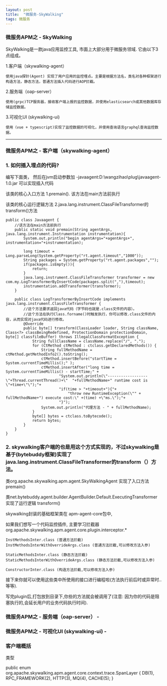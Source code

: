 ```yaml
---
layout: post
title:  "微服务-SkyWalking"
tags: 微服务
---
```



### 微服务APM之 - SkyWalking
    
SkyWalking是一款java应用监控工具, 市面上大部分用于微服务领域. 它由以下3点组成。

1.客户端（skywalking-agent）

    使用java探针(Agent) 实现了用户应用的监控埋点。主要是根据方法名，类名对各种框架进行构造方法，静态方法，普通方法插入代码进行AOP拦截。

2.服务端（oap-server）
    
    使用(grpc)TCP服务器，接收客户端上报的监控数据，并使用elasticsearch或其他数据库存储监控数据。

3.可视化UI (skywalking-ui)
    
    使用（vue + typescript)实现了监控数据的可视化，并使用查询语言graphql查询监控数据。


---

### 微服务APM之 - 客户端（skywalking-agent）

### 1. 如何插入埋点的代码? 

编写下面类， 然后在jvm启动参数加 -javaagent:D:\wangzihao\plug\javaagent-1.0.jar 可以实现插入代码
    
该类的核心入口方法     1.premain(). 该方法在main方法前执行

该类的核心运行逻辑方法  2.java.lang.instrument.ClassFileTransformer的transform()方法

    
    public class Javaagent {
        //该方法在main方法前执行
        public static void premain(String agentArgs, java.lang.instrument.Instrumentation instrumentation){
            System.out.println("begin agentArgs="+agentArgs+", instrumentation="+instrumentation);
    
            long timeout = Long.parseLong(System.getProperty("rt.agent.timeout","1000"));
            String packages = System.getProperty("rt.agent.packages","");
            if(packages.isEmpty()){
                return;
            }
            java.lang.instrument.ClassFileTransformer transformer = new com.my.LogTransformerByInsertCode(packages.split(","),timeout);
            instrumentation.addTransformer(transformer);
        }
        
        public class LogTransformerByInsertCode implements java.lang.instrument.ClassFileTransformer {
            //这个方法要求返回java代码（字节码也就是.class文件的内容）。 
            //这个方法在执行Class.forname()时触发执行，你可以修改.class文件的内容，从而实现对java代码进行修改。
            @Override
            public byte[] transform(ClassLoader loader, String className, Class<?> classBeingRedefined, ProtectionDomain protectionDomain, byte[] classfileBuffer) throws IllegalClassFormatException {
                String fullClassName = className.replace("/", ".");
                for (CtMethod ctMethod : ctclass.getDeclaredMethods()) {
                    String fullMethodName = ctMethod.getMethodInfo2().toString();
                    ctMethod.insertBefore("startTime = System.currentTimeMillis();" );
                    ctMethod.insertAfter("long time = System.currentTimeMillis() - startTime;" +
                            "System.out.println(\"------------------\"+Thread.currentThread()+\"  "+fullMethodName+" runtime cost is \"+time+\"\");"+
                            "if(time > "+timeout+"){"+
                                "throw new RuntimeException(\"" + fullMethodName+") execute cost:\" +(time) +\"ms.\");"+
                            "}");
                    System.out.println("代理方法 - " + fullMethodName);
                }
                byte[] bytes = ctclass.toBytecode();
                return bytes;
            }
        }
    }
    
    
### 2. skywalking客户端的也是用这个方式实现的，不过skywalking是基于(bytebuddy框架)实现了java.lang.instrument.ClassFileTransformer的transform（）方法。

类org.apache.skywalking.apm.agent.SkyWalkingAgent 实现了入口方法premain()

类net.bytebuddy.agent.builder.AgentBuilder.Default.ExecutingTransformer 实现了运行逻辑 transform()

skywalking封装的基础框架类在 apm-agent-core包中, 

如果我们想写一个代码监控插件, 主要学习拦截器 org.apache.skywalking.apm.agent.core.plugin.interceptor.*

    InstMethodsInter.class (普通方法拦截)
    InstMethodsInterWithOverrideArgs.class (普通方法拦截,可以修改方法入参)
    
    StaticMethodsInter.class (静态方法拦截)
    StaticMethodsInterWithOverrideArgs.class (静态方法拦截,可以修改方法入参)
    
    ConstructorInter.class (构造方法拦截,可以修改方法入参)


接下来你就可以使用这些类中所使用的接口进行编程啦(方法执行前后时或异常时..等等).

写完plugin后,打包放到目录下,你些的方法就会被调用了(注意: 因为你的代码是阻塞执行的,会延长用户的业务代码执行时间). 


### 微服务APM之 - 服务端（oap-server） - 


### 微服务APM之 - 可视化UI (skywalking-ui) - 



### 客户端概括

类型

public enum org.apache.skywalking.apm.agent.core.context.trace.SpanLayer {
   DB(1),
   RPC_FRAMEWORK(2),
   HTTP(3),
   MQ(4),
   CACHE(5);
}